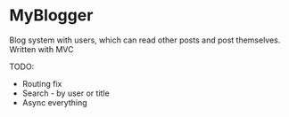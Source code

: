 # MyBlogger
Blog system with users, which can read other posts and post themselves. Written with MVC

TODO:
- Routing fix
- Search - by user or title
- Async everything
